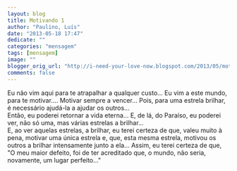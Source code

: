 ```yaml
---
layout: blog
title: Motivando 1
author: "Paulino, Luís"
date: "2013-05-18 17:47"
dedicate: ""
categories: "mensagem"
tags: [mensagem]
image: ""
blogger_orig_url: "http://i-need-your-love-now.blogspot.com/2013/05/motivando-1.html"
comments: false
---
```

Eu não vim aqui para te atrapalhar a qualquer custo... Eu vim a este mundo, para te motivar.... Motivar sempre a vencer... Pois, para uma estrela brilhar, é necessário ajudá-la a ajudar os outros...\
Então, eu poderei retornar a vida eterna... E, de lá, do Paraíso, eu poderei ver, não só uma, mas várias estrelas a brilhar...\
E, ao ver aquelas estrelas, a brilhar, eu terei certeza de que, valeu muito à pena, motivar uma única estrela e, que, esta mesma estrela, motivou os outros a brilhar intensamente junto a ela... Assim, eu terei certeza de que, "O meu maior defeito, foi de ter acreditado que, o mundo, não seria, novamente, um lugar perfeito..."
